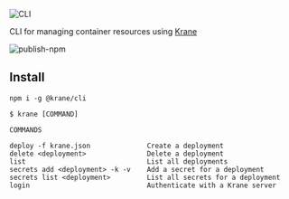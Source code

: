 ![CLI](https://res.cloudinary.com/biensupernice/image/upload/v1602471644/Marketing_-_Krane_CLI_zfw8vh.png)

CLI for managing container resources using [Krane](https://krane.sh)

![publish-npm](https://github.com/krane/cli/workflows/publish-npm/badge.svg?branch=master&event=push)

## Install

```
npm i -g @krane/cli
```

```
$ krane [COMMAND]

COMMANDS

deploy -f krane.json              Create a deployment
delete <deployment>               Delete a deployment
list                              List all deployments
secrets add <deployment> -k -v    Add a secret for a deployment
secrets list <deployment>         List all secrets for a deployment
login                             Authenticate with a Krane server
```

